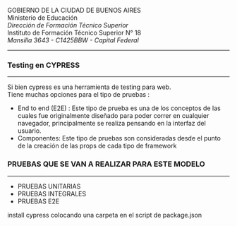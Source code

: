 GOBIERNO DE LA CIUDAD DE BUENOS AIRES\
Ministerio de Educación\
_Dirección de Formación Técnico Superior_\
Instituto de Formación Técnico Superior N° 18\
_Mansilla 3643 - C1425BBW - Capital Federal_

---

### Testing en CYPRESS
---


Si bien cypress es una herramienta de testing para web.\
Tiene muchas opciones para el tipo de pruebas :
- End to end (E2E) : Este tipo de prueba es una de los conceptos de las cuales fue originalmente diseñado para poder correr en cualquier navegador, principalmente se realiza pensando en la interfaz del usuario.
- Componentes: Este tipo de pruebas son consideradas desde el punto de la creación de las props de cada tipo de framework

### PRUEBAS QUE SE VAN A REALIZAR PARA ESTE MODELO
---

* PRUEBAS UNITARIAS
* PRUEBAS INTEGRALES
* PRUEBAS E2E

install cypress
colocando una carpeta en el script de package.json

